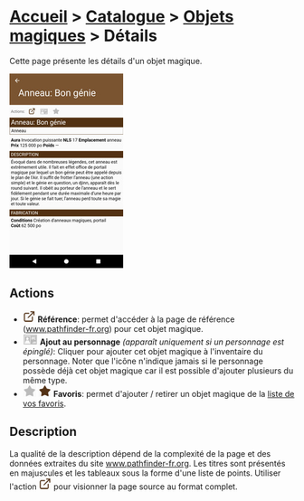 # [Accueil](../README.md) > [Catalogue](../navigation/README.md) > [Objets magiques](magic.md) > Détails

Cette page présente les détails d'un objet magique.

<a href="../../images/catalog/magic-details.png"><img src="../../images/catalog/magic-details_small.jpg" title="Détails d'un objet magique"/></a>

## Actions

* ![](../../images/icons/reference.png)
**Référence**: permet d'accéder à la page de référence (www.pathfinder-fr.org) 
pour cet objet magique.
* ![](../../images/icons/addtocharacter-off.png)
**Ajout au personnage** _(apparaît uniquement si un personnage est épinglé)_: 
Cliquer pour ajouter cet objet magique à l'inventaire du personnage. Noter que l'icône n'indique jamais si le 
personnage possède déjà cet objet magique car il est possible d'ajouter plusieurs du même type.
* ![](../../images/icons/favorite-off.png) ![](../../images/icons/favorite-on.png)
**Favoris**: permet d'ajouter / retirer un objet magique de la [liste de vos favoris](favorites.md). 

## Description

La qualité de la description dépend de la complexité de la page et des données extraites du site
www.pathfinder-fr.org. Les titres sont présentés en majuscules et les tableaux sous la forme d'une
liste de points. Utiliser l'action ![](../../images/icons/reference.png) pour visionner la page
source au format complet.